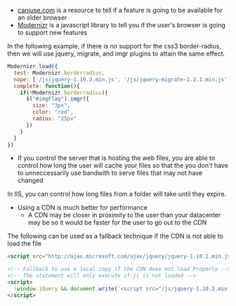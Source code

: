 * [caniuse.com](caniuse.com) is a resource to tell if a feature is going to be available for an older browser
* [Modernizr](https://modernizr.com/) is a javascript library to tell you if the user's browser is going to support new features

In the following example, if there is no support for the css3 border-radius, then we will use jquery, migrate, and imgr plugins to attain the same effect.

```js
Modernizr.load({
  test: Modernizr.borderradius,
  nope: ['/js/jquery-1.10.2.min.js', '/js/jquery-migrate-1.2.1.min.js', '/js/jquery.imgr.min.js'],
  complete: function(){
    if(!Modernizr.borderradius){
      $("#imgFlag").imgr({
        size: "3px",
        color: "red",
        radius: "25px"
      })
    }
  }
})
```

* If you control the server that is hosting the web files, you are able to control how long the user will cache your files so that the you don't have to unneccessarily use bandwith to serve files that may not have changed

In IIS, you can control how long files from a folder will take until they expire.

* Using a CDN is much better for performance
  * A CDN may be closer in proximity to the user than your datacenter may be so it would be faster for the user to go out to the CDN

The following can be used as a fallback technique if the CDN is not able to load the file

```html
<script src="http://ajax.microsoft.com/ajax/jquery/jquery-1.10.2.min.js"></script>

<!-- Fallback to use a local copy if the CDN does not load Properly -->
<!-- The statement will only execute if js is not loaded -->
<script>
  !window.jQuery && document.write('<script src="/js/jquery-1.10.2.min.js"></script>');
</script>
```
